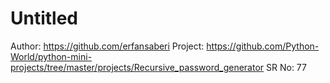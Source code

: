 # Untitled

Author: https://github.com/erfansaberi
Project: https://github.com/Python-World/python-mini-projects/tree/master/projects/Recursive_password_generator
SR No: 77